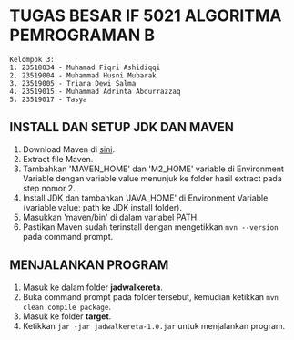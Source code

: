 # **TUGAS BESAR IF 5021 ALGORITMA PEMROGRAMAN B**
```
Kelompok 3:
1. 23518034 - Muhamad Fiqri Ashidiqqi
2. 23519004 - Muhammad Husni Mubarak
3. 23519005 - Triana Dewi Salma
4. 23519015 - Muhammad Adrinta Abdurrazzaq
5. 23519017 - Tasya
```

## **INSTALL DAN SETUP JDK DAN MAVEN**

1. Download Maven di [sini](https://maven.apache.org/download.cgi).
2. Extract file Maven.
3. Tambahkan 'MAVEN_HOME' dan 'M2_HOME' variable di Environment Variable dengan variable value menunjuk ke folder hasil extract pada step nomor 2.
4. Install JDK dan tambahkan 'JAVA_HOME' di Environment Variable (variable value: path ke JDK install folder).
5. Masukkan 'maven/bin' di dalam variabel PATH.
6. Pastikan Maven sudah terinstall dengan mengetikkan `mvn --version` pada command prompt.

## **MENJALANKAN PROGRAM**

1. Masuk ke dalam folder **jadwalkereta**.
2. Buka command prompt pada folder tersebut, kemudian ketikkan `mvn clean compile package`.
3. Masuk ke folder **target**.
4. Ketikkan `jar -jar jadwalkereta-1.0.jar` untuk menjalankan program.